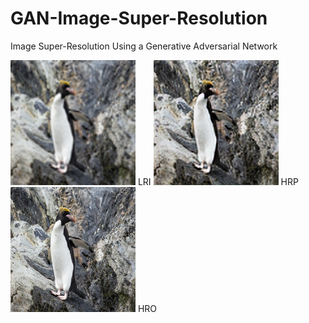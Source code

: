 # GAN-Image-Super-Resolution
Image Super-Resolution Using a Generative Adversarial Network



<img src="samples/results/inp_LR.png" width="200"/> LRI <img src="samples/results/predict_HR.png" width="200"/> HRP <img src="samples/results/ref_HR.png" width="200"/>  HRO
